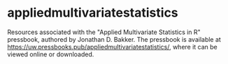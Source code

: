 # appliedmultivariatestatistics
Resources associated with the "Applied Multivariate Statistics in R" pressbook, authored by Jonathan D. Bakker.  The pressbook is available at https://uw.pressbooks.pub/appliedmultivariatestatistics/, where it can be viewed online or downloaded.

